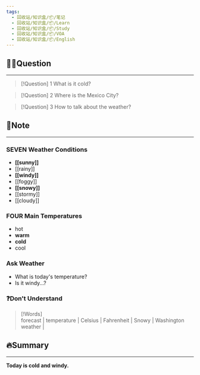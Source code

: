 ```yaml
---
tags:
  - 回收站/知识盒/📦/笔记
  - 回收站/知识盒/📦/Learn
  - 回收站/知识盒/📦/Study
  - 回收站/知识盒/📦/VOA
  - 回收站/知识盒/📦/English
---
```


## 🙋‍♀️Question

---

> [!Question] 1 What is it cold?

> [!Question] 2 Where is the Mexico City?

> [!Question] 3 How to talk about the weather?

## 📝Note

---

### **SEVEN** Weather Conditions

- **[[sunny]]**
- [[rainy]]
- **[[windy]]**
- [[foggy]]
- **[[snowy]]**
- [[stormy]]
- [[cloudy]]

### **FOUR** Main Temperatures

- hot
- **warm**
- **cold**
- cool

### Ask Weather

- What is today's temperature?
- Is it windy…?

### ❓Don't Understand

> [!Words]  
> forecast | temperature | Celsius | Fahrenheit | Snowy | Washington weather |

## 🔥Summary

---
**Today is cold and windy.**
